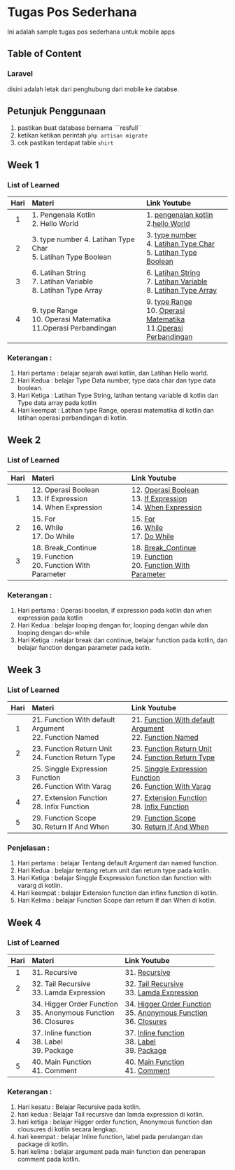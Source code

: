# Tugas Pos Sederhana
Ini adalah sample tugas pos sederhana untuk mobile apps


## Table of Content
### Laravel
disini adalah letak dari penghubung dari mobile ke databse.

## Petunjuk Penggunaan 
1. pastikan buat database bernama ```resfull``
2. ketikan ketikan perintah ```php artisan migrate```
3. cek pastikan terdapat table ```shirt```

## Week 1
### List of Learned
Hari | Materi | Link Youtube
:---:|:------|:-----------|
 1 | 1. Pengenala Kotlin<br>2. Hello World | 1. [pengenalan kotlin](https://www.youtube.com/watch?v=6dSNbskzlz4&list=PL-CtdCApEFH_hja5vRJgQOXylCiQud7Qa&index=1) <br> 2.[hello World](https://www.youtube.com/watch?v=DhRIBJ6q8Ks&list=PL-CtdCApEFH_hja5vRJgQOXylCiQud7Qa&index=2)
 2 | 3. type number 4. Latihan Type Char <br> 5. Latihan Type Boolean |3. [type number](https://www.youtube.com/watch?v=DhRIBJ6q8Ks&list=PL-CtdCApEFH_hja5vRJgQOXylCiQud7Qa&index=3) <br> 4. [Latihan Type Char](https://www.youtube.com/watch?v=DhRIBJ6q8Ks&list=PL-CtdCApEFH_hja5vRJgQOXylCiQud7Qa&index=4) <br> 5. [Latihan Type Boolean](https://www.youtube.com/watch?v=DhRIBJ6q8Ks&list=PL-CtdCApEFH_hja5vRJgQOXylCiQud7Qa&index=5) 
 3 | 6. Latihan String <br> 7. Latihan Variable <br> 8. Latihan Type Array | 6. [Latihan String](https://www.youtube.com/watch?v=DhRIBJ6q8Ks&list=PL-CtdCApEFH_hja5vRJgQOXylCiQud7Qa&index=6) <br> 7. [Latihan Variable](https://www.youtube.com/watch?v=DhRIBJ6q8Ks&list=PL-CtdCApEFH_hja5vRJgQOXylCiQud7Qa&index=7) <br> 8. [Latihan Type Array](https://www.youtube.com/watch?v=DhRIBJ6q8Ks&list=PL-CtdCApEFH_hja5vRJgQOXylCiQud7Qa&index=8)
4 | 9. type Range <br> 10. Operasi Matematika<br> 11.Operasi Perbandingan | 9. [type Range](https://www.youtube.com/watch?v=DhRIBJ6q8Ks&list=PL-CtdCApEFH_hja5vRJgQOXylCiQud7Qa&index=9) <br> 10. [Operasi Matematika](https://www.youtube.com/watch?v=DhRIBJ6q8Ks&list=PL-CtdCApEFH_hja5vRJgQOXylCiQud7Qa&index=10) <br> 11.[Operasi Perbandingan ](https://www.youtube.com/watch?v=DhRIBJ6q8Ks&list=PL-CtdCApEFH_hja5vRJgQOXylCiQud7Qa&index=11)

### Keterangan :
1. Hari pertama : belajar sejarah awal kotlin, dan Latihan Hello world.
2. Hari Kedua : belajar Type Data number, type data char dan type data boolean.
3. Hari Ketiga : Latihan Type String, latihan tentang variable di kotlin dan Type data array pada kotlin
4. Hari keempat : Latihan type Range, operasi matematika di kotlin dan latihan operasi perbandingan di kotlin.





## Week 2
### List of Learned
Hari | Materi | Link Youtube
:---:|:------|:-----------|
1 | 12. Operasi Boolean <br> 13. If Expression <br> 14. When Expression | 12. [Operasi Boolean](https://www.youtube.com/watch?v=DhRIBJ6q8Ks&list=PL-CtdCApEFH_hja5vRJgQOXylCiQud7Qa&index=11) <br> 13. [If Expression](https://www.youtube.com/watch?v=DhRIBJ6q8Ks&list=PL-CtdCApEFH_hja5vRJgQOXylCiQud7Qa&index=13) <br> 14. [When Expression](https://www.youtube.com/watch?v=DhRIBJ6q8Ks&list=PL-CtdCApEFH_hja5vRJgQOXylCiQud7Qa&index=14)
2 | 15. For <br>16. While  <br>17.  Do While | 15. [For](https://www.youtube.com/watch?v=DhRIBJ6q8Ks&list=PL-CtdCApEFH_hja5vRJgQOXylCiQud7Qa&index=15)  <br> 16. [While](https://www.youtube.com/watch?v=DhRIBJ6q8Ks&list=PL-CtdCApEFH_hja5vRJgQOXylCiQud7Qa&index=16) <br> 17.  [Do While](https://www.youtube.com/watch?v=DhRIBJ6q8Ks&list=PL-CtdCApEFH_hja5vRJgQOXylCiQud7Qa&index=17)
3 | 18. Break_Continue <br> 19. Function <br> 20. Function With Parameter | 18. [Break_Continue](https://www.youtube.com/watch?v=DhRIBJ6q8Ks&list=PL-CtdCApEFH_hja5vRJgQOXylCiQud7Qa&index=18) <br> 19. [Function](https://www.youtube.com/watch?v=DhRIBJ6q8Ks&list=PL-CtdCApEFH_hja5vRJgQOXylCiQud7Qa&index=19)  <br> 20. [Function With Parameter](https://www.youtube.com/watch?v=DhRIBJ6q8Ks&list=PL-CtdCApEFH_hja5vRJgQOXylCiQud7Qa&index=20)

### Keterangan :
1. Hari pertama : Operasi booelan, if expression pada kotlin dan when expression pada kotlin
2. Hari Kedua : belajar looping dengan for, looping dengan while dan looping dengan do-while
3. Hari Ketiga : nelajar break dan continue, belajar function pada kotlin, dan belajar function dengan parameter pada kotln.





## Week 3
### List of Learned
Hari | Materi | Link Youtube
:---:|:------|:-----------|
1 | 21. Function With default Argument <br> 22. Function Named | 21. [Function With default Argument](https://www.youtube.com/watch?v=DhRIBJ6q8Ks&list=PL-CtdCApEFH_hja5vRJgQOXylCiQud7Qa&index=21) <br> 22. [Function Named](https://www.youtube.com/watch?v=DhRIBJ6q8Ks&list=PL-CtdCApEFH_hja5vRJgQOXylCiQud7Qa&index=22) 
2 | 23. Function Return Unit <br> 24. Function Return Type |  23. [Function Return Unit](https://www.youtube.com/watch?v=DhRIBJ6q8Ks&list=PL-CtdCApEFH_hja5vRJgQOXylCiQud7Qa&index=23)  <br> 24. [Function Return Type](https://www.youtube.com/watch?v=DhRIBJ6q8Ks&list=PL-CtdCApEFH_hja5vRJgQOXylCiQud7Qa&index=24)
3 | 25. Singgle Expression Function <br> 26. Function With Varag | 25. [Singgle Expression Function](https://www.youtube.com/watch?v=DhRIBJ6q8Ks&list=PL-CtdCApEFH_hja5vRJgQOXylCiQud7Qa&index=25)  <br> 26. [Function With Varag](https://www.youtube.com/watch?v=DhRIBJ6q8Ks&list=PL-CtdCApEFH_hja5vRJgQOXylCiQud7Qa&index=26)
4 | 27. Extension Function <br> 28. Infix Function | 27. [Extension Function](https://www.youtube.com/watch?v=DhRIBJ6q8Ks&list=PL-CtdCApEFH_hja5vRJgQOXylCiQud7Qa&index=27) <br> 28. [Infix Function](https://www.youtube.com/watch?v=DhRIBJ6q8Ks&list=PL-CtdCApEFH_hja5vRJgQOXylCiQud7Qa&index=28)
5 | 29. Function Scope <br> 30. Return If And When | 29. [Function Scope](https://www.youtube.com/watch?v=DhRIBJ6q8Ks&list=PL-CtdCApEFH_hja5vRJgQOXylCiQud7Qa&index=29)  <br> 30. [Return If And When](https://www.youtube.com/watch?v=DhRIBJ6q8Ks&list=PL-CtdCApEFH_hja5vRJgQOXylCiQud7Qa&index=30)

### Penjelasan :
1. Hari pertama : belajar Tentang default Argument dan named function.
2. Hari Kedua : belajar tentang return unit dan return type pada kotlin.
3. Hari Ketiga : belajar Singgle Exspression function dan function with vararg di kotlin.
4. Hari keempat : belajar Extension function dan infinx function di kotlin.
5. Hari Kelima : belajar Function Scope dan return If dan When di kotlin.




## Week 4
### List of Learned
Hari | Materi | Link Youtube
:---:|:------|:-----------|
1 | 31. Recursive | 31. [Recursive](https://www.youtube.com/watch?v=DhRIBJ6q8Ks&list=PL-CtdCApEFH_hja5vRJgQOXylCiQud7Qa&index=31)
2 | 32. Tail Recursive <br> 33. Lamda Expression  | 32. [Tail Recursive](https://www.youtube.com/watch?v=DhRIBJ6q8Ks&list=PL-CtdCApEFH_hja5vRJgQOXylCiQud7Qa&index=32)  <br> 33. [Lamda Expression ](https://www.youtube.com/watch?v=DhRIBJ6q8Ks&list=PL-CtdCApEFH_hja5vRJgQOXylCiQud7Qa&index=33)
3 | 34. Higger Order Function <br> 35. Anonymous Function <br> 36. Closures | 34. [Higger Order Function](https://www.youtube.com/watch?v=DhRIBJ6q8Ks&list=PL-CtdCApEFH_hja5vRJgQOXylCiQud7Qa&index=34)  <br> 35. [Anonymous Function](https://www.youtube.com/watch?v=DhRIBJ6q8Ks&list=PL-CtdCApEFH_hja5vRJgQOXylCiQud7Qa&index=35)  <br> 36. [Closures](https://www.youtube.com/watch?v=DhRIBJ6q8Ks&list=PL-CtdCApEFH_hja5vRJgQOXylCiQud7Qa&index=36)
4 |  37. Inline function <br> 38. Label <br> 39. Package | 37. [Inline function](https://www.youtube.com/watch?v=DhRIBJ6q8Ks&list=PL-CtdCApEFH_hja5vRJgQOXylCiQud7Qa&index=37)  <br> 38. [Label](https://www.youtube.com/watch?v=DhRIBJ6q8Ks&list=PL-CtdCApEFH_hja5vRJgQOXylCiQud7Qa&index=38)  <br> 39. [Package](https://www.youtube.com/watch?v=DhRIBJ6q8Ks&list=PL-CtdCApEFH_hja5vRJgQOXylCiQud7Qa&index=39)
5 | 40. Main Function <br> 41. Comment | 40. [Main Function](https://www.youtube.com/watch?v=DhRIBJ6q8Ks&list=PL-CtdCApEFH_hja5vRJgQOXylCiQud7Qa&index=40)  <br> 41. [Comment](https://www.youtube.com/watch?v=DhRIBJ6q8Ks&list=PL-CtdCApEFH_hja5vRJgQOXylCiQud7Qa&index=41)

### Keterangan :
1. Hari kesatu : Belajar Recursive pada kotlin.
2. hari kedua : Belajar Tail recursive dan lamda expression di kotlin.
3. hari ketiga : belajar Higger order function, Anonymous function dan clousures di kotlin secara lengkap.
4. hari keempat : belajar Inline function, label pada perulangan dan package di kotlin.
5. hari kelima : belajar argument pada main function dan penerapan comment pada kotlin.
